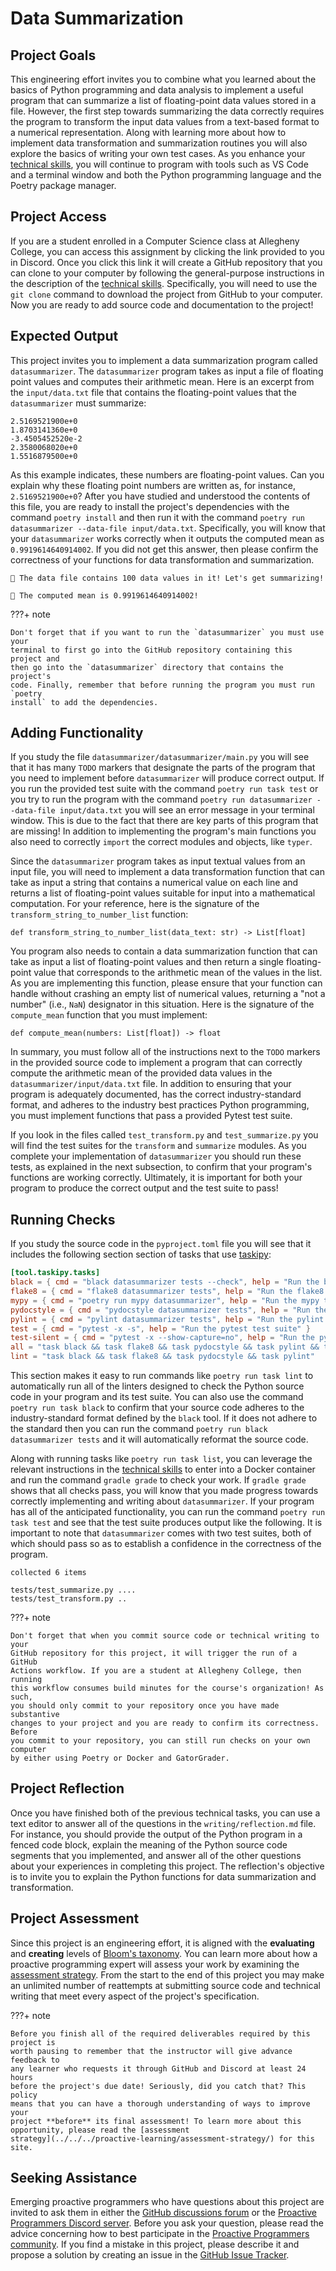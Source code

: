 # Data Summarization

## Project Goals

This engineering effort invites you to combine what you learned about the basics
of Python programming and data analysis to implement a useful program that can
summarize a list of floating-point data values stored in a file. However, the
first step towards summarizing the data correctly requires the program to
transform the input data values from a text-based format to a numerical
representation. Along with learning more about how to implement data
transformation and summarization routines you will also explore the basics of
writing your own test cases. As you enhance your [technical
skills](/proactive-skills/introduction-proactive-skills/), you will continue to
program with tools such as VS Code and a terminal window and both the Python
programming language and the Poetry package manager.

## Project Access

If you are a student enrolled in a Computer Science class at Allegheny College,
you can access this assignment by clicking the link provided to you in Discord.
Once you click this link it will create a GitHub repository that you can clone
to your computer by following the general-purpose instructions in the
description of the [technical
skills](/proactive-skills/introduction-proactive-skills/). Specifically, you
will need to use the `git clone` command to download the project from GitHub to
your computer. Now you are ready to add source code and documentation to the
project!

## Expected Output

This project invites you to implement a data summarization program called
`datasummarizer`. The `datasummarizer` program takes as input a file of floating
point values and computes their arithmetic mean. Here is an excerpt from the
`input/data.txt` file that contains the floating-point values that the
`datasummarizer` must summarize:

```
2.5169521900e+0
1.8703141360e+0
-3.4505452520e-2
2.3580068020e+0
1.5516879500e+0
```

As this example indicates, these numbers are floating-point values. Can you
explain why these floating point numbers are written as, for instance,
`2.5169521900e+0`? After you have studied and understood the contents of this
file, you are ready to install the project's dependencies with the command
`poetry install` and then run it with the command `poetry run datasummarizer
--data-file input/data.txt`. Specifically, you will know that your
`datasummarizer` works correctly when it outputs the computed mean as
`0.9919614640914002`. If you did not get this answer, then please confirm the
correctness of your functions for data transformation and summarization.

```
🔬 The data file contains 100 data values in it! Let's get summarizing!

🧮 The computed mean is 0.9919614640914002!
```

???+ note

    Don't forget that if you want to run the `datasummarizer` you must use your
    terminal to first go into the GitHub repository containing this project and
    then go into the `datasummarizer` directory that contains the project's
    code. Finally, remember that before running the program you must run `poetry
    install` to add the dependencies.

## Adding Functionality

If you study the file `datasummarizer/datasummarizer/main.py` you will see that
it has many `TODO` markers that designate the parts of the program that you need
to implement before `datasummarizer` will produce correct output. If you run the
provided test suite with the command `poetry run task test` or you try to run
the program with the command `poetry run datasummarizer --data-file
input/data.txt` you will see an error message in your terminal window. This is
due to the fact that there are key parts of this program that are missing! In
addition to implementing the program's main functions you also need to correctly
`import` the correct modules and objects, like `typer`.

Since the `datasummarizer` program takes as input textual values from an input
file, you will need to implement a data transformation function that can take as
input a string that contains a numerical value on each line and returns a list
of floating-point values suitable for input into a mathematical computation. For
your reference, here is the signature of the `transform_string_to_number_list`
function:

`def transform_string_to_number_list(data_text: str) -> List[float]`

You program also needs to contain a data summarization function that can take as
input a list of floating-point values and then return a single floating-point
value that corresponds to the arithmetic mean of the values in the list. As you
are implementing this function, please ensure that your function can handle
without crashing an empty list of numerical values, returning a "not a number"
(i.e., `NaN`) designator in this situation. Here is the signature of the
`compute_mean` function that you must implement:

`def compute_mean(numbers: List[float]) -> float`

In summary, you must follow all of the instructions next to the `TODO` markers
in the provided source code to implement a program that can correctly compute
the arithmetic mean of the provided data values in the
`datasummarizer/input/data.txt` file. In addition to ensuring that your program
is adequately documented, has the correct industry-standard format, and adheres
to the industry best practices Python programming, you must implement functions
that pass a provided Pytest test suite.

If you look in the files called `test_transform.py` and `test_summarize.py` you
will find the test suites for the `transform` and `summarize` modules. As you
complete your implementation of `datasummarizer` you should run these tests, as
explained in the next subsection, to confirm that your program's functions are
working correctly. Ultimately, it is important for both your program to produce
the correct output and the test suite to pass!

## Running Checks

If you study the source code in the `pyproject.toml` file you will see that it
includes the following section section of tasks that use
[taskipy](https://github.com/illBeRoy/taskipy):

```toml
[tool.taskipy.tasks]
black = { cmd = "black datasummarizer tests --check", help = "Run the black checks for source code format" }
flake8 = { cmd = "flake8 datasummarizer tests", help = "Run the flake8 checks for source code documentation" }
mypy = { cmd = "poetry run mypy datasummarizer", help = "Run the mypy type checker for potential type errors" }
pydocstyle = { cmd = "pydocstyle datasummarizer tests", help = "Run the pydocstyle checks for source code documentation" }
pylint = { cmd = "pylint datasummarizer tests", help = "Run the pylint checks for source code documentation" }
test = { cmd = "pytest -x -s", help = "Run the pytest test suite" }
test-silent = { cmd = "pytest -x --show-capture=no", help = "Run the pytest test suite without showing output" }
all = "task black && task flake8 && task pydocstyle && task pylint && task mypy && task test"
lint = "task black && task flake8 && task pydocstyle && task pylint"
```

This section makes it easy to run commands like `poetry run task lint` to
automatically run all of the linters designed to check the Python source code in
your program and its test suite. You can also use the command `poetry run task
black` to confirm that your source code adheres to the industry-standard format
defined by the `black` tool. If it does not adhere to the standard then you can
run the command `poetry run black datasummarizer tests` and it will automatically
reformat the source code.

Along with running tasks like `poetry run task list`, you can leverage the
relevant instructions in the [technical
skills](/proactive-skills/introduction-proactive-skills/) to enter into a Docker
container and run the command `gradle grade` to check your work. If `gradle
grade` shows that all checks pass, you will know that you made progress towards
correctly implementing and writing about `datasummarizer`. If your program has
all of the anticipated functionality, you can run the command `poetry run task
test` and see that the test suite produces output like the following. It is
important to note that `datasummarizer` comes with two test suites, both of
which should pass so as to establish a confidence in the correctness of the
program.

```
collected 6 items

tests/test_summarize.py ....
tests/test_transform.py ..
```

???+ note

    Don't forget that when you commit source code or technical writing to your
    GitHub repository for this project, it will trigger the run of a GitHub
    Actions workflow. If you are a student at Allegheny College, then running
    this workflow consumes build minutes for the course's organization! As such,
    you should only commit to your repository once you have made substantive
    changes to your project and you are ready to confirm its correctness. Before
    you commit to your repository, you can still run checks on your own computer
    by either using Poetry or Docker and GatorGrader.

## Project Reflection

Once you have finished both of the previous technical tasks, you can use a text
editor to answer all of the questions in the `writing/reflection.md` file. For
instance, you should provide the output of the Python program in a fenced code
block, explain the meaning of the Python source code segments that you
implemented, and answer all of the other questions about your experiences in
completing this project. The reflection's objective is to invite you to explain
the Python functions for data summarization and transformation.

## Project Assessment

Since this project is an engineering effort, it is aligned with the
**evaluating** and **creating** levels of [Bloom's
taxonomy](proactive-learning/blooms-taxonomy/). You can learn more about how a
proactive programming expert will assess your work by examining the [assessment
strategy](/proactive-learning/assessment-strategy/). From the start to the end
of this project you may make an unlimited number of reattempts at submitting
source code and technical writing that meet every aspect of the project's
specification.

???+ note

    Before you finish all of the required deliverables required by this project is
    worth pausing to remember that the instructor will give advance feedback to
    any learner who requests it through GitHub and Discord at least 24 hours
    before the project's due date! Seriously, did you catch that? This policy
    means that you can have a thorough understanding of ways to improve your
    project **before** its final assessment! To learn more about this
    opportunity, please read the [assessment
    strategy](../../../proactive-learning/assessment-strategy/) for this site.

## Seeking Assistance

Emerging proactive programmers who have questions about this project are invited
to ask them in either the [GitHub discussions
forum](https://github.com/ProactiveProgrammers/www.proactiveprogrammers.com/discussions)
or the [Proactive Programmers Discord server](https://discord.gg/kjah8MFYbR).
Before you ask your question, please read the advice concerning how to best
participate in the [Proactive Programmers
community](https://proactiveprogrammers.com/proactive-community/community-connections/).
If you find a mistake in this project, please describe it and propose a solution
by creating an issue in the [GitHub Issue
Tracker](https://github.com/ProactiveProgrammers/www.proactiveprogrammers.com/issues).
